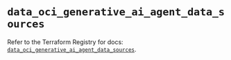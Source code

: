 # `data_oci_generative_ai_agent_data_sources`

Refer to the Terraform Registry for docs: [`data_oci_generative_ai_agent_data_sources`](https://registry.terraform.io/providers/oracle/oci/6.18.0/docs/data-sources/generative_ai_agent_data_sources).
